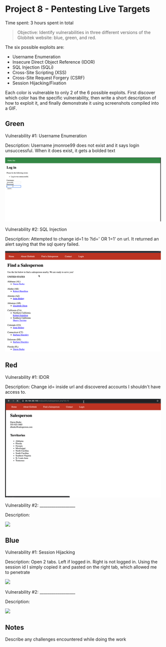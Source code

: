 # Project 8 - Pentesting Live Targets

Time spent: 3 hours spent in total

> Objective: Identify vulnerabilities in three different versions of the Globitek website: blue, green, and red.

The six possible exploits are:

* Username Enumeration
* Insecure Direct Object Reference (IDOR)
* SQL Injection (SQLi)
* Cross-Site Scripting (XSS)
* Cross-Site Request Forgery (CSRF)
* Session Hijacking/Fixation

Each color is vulnerable to only 2 of the 6 possible exploits. First discover which color has the specific vulnerability, then write a short description of how to exploit it, and finally demonstrate it using screenshots compiled into a GIF.

## Green

Vulnerability #1: Username Enumeration

Description: Username jmonroe99 does not exist and it says login unsuccessful. When it does exist, it gets a bolded text

<img src="User_Enumeration.gif">

Vulnerability #2: SQL Injection

Description: Attempted to change id=1 to ?id=' OR 1=1' on url. It returned an alert saying that the sql query failed.

<img src="SQL_injection.gif">

## Red

Vulnerability #1: IDOR

Description: Change id= inside url and discovered accounts I shouldn't have access to.

<img src="IDOR.gif">

Vulnerability #2: __________________

Description:

<img src="green-vuln2.gif">


## Blue

Vulnerability #1: Session Hijacking

Description: Open 2 tabs. Left if logged in. Right is not logged in. Using the session id I simply copied it and pasted on the right tab, which allowed me to penetrate

<img src="Session_hijacking.gif">

Vulnerability #2: __________________

Description:

<img src="red-vuln2.gif">


## Notes

Describe any challenges encountered while doing the work
